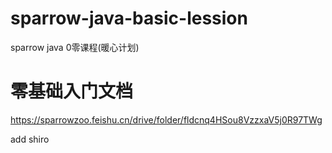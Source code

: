 # sparrow-java-basic-lession
sparrow java 0零课程(暖心计划)

# 零基础入门文档

https://sparrowzoo.feishu.cn/drive/folder/fldcnq4HSou8VzzxaV5j0R97TWg

add shiro
